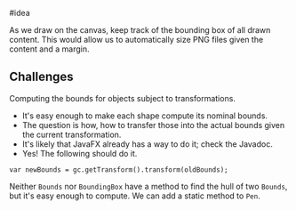 #idea

As we draw on the canvas, keep track of the bounding box of all drawn content.  This would allow us to automatically size PNG files given the content and a margin.

## Challenges

Computing the bounds for objects subject to transformations.

- It's easy enough to make each shape compute its nominal bounds.
- The question is how, how to transfer those into the actual bounds given the current transformation.
- It's likely that JavaFX already has a way to do it; check the Javadoc.
- Yes! The following should do it.

```
var newBounds = gc.getTransform().transform(oldBounds);
```

Neither `Bounds` nor `BoundingBox` have a method to find the hull of two `Bounds`, but it's easy enough to compute.  We can add a static method to `Pen`.